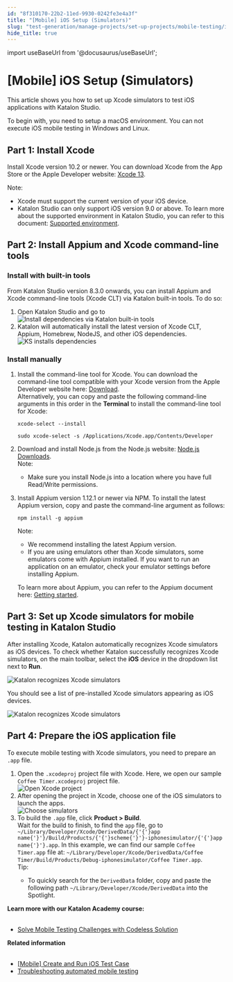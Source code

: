 ```yaml
---
id: "8f310170-22b2-11ed-9930-0242fe3e4a3f"
title: "[Mobile] iOS Setup (Simulators)"
slug: "test-generation/manage-projects/set-up-projects/mobile-testing/ios/mobile-ios-setup-simulators"
hide_title: true
---
```

import useBaseUrl from '@docusaurus/useBaseUrl';


# <a id="id" class="anchor_top_offset"/><a id="ariaid-title1" class="anchor_top_offset"/>[Mobile] iOS Setup (Simulators)

<p xmlns="http://www.w3.org/1999/xhtml" className="p">This article shows you how to set up Xcode simulators to test iOS applications with Katalon Studio.</p> 
<p xmlns="http://www.w3.org/1999/xhtml" className="p">To begin with, you need to setup a macOS environment. You can   not execute iOS mobile testing in Windows and Linux.</p> 

## <a id="id_1" class="anchor_top_offset"/>Part 1: Install Xcode

<p xmlns="http://www.w3.org/1999/xhtml" className="p">Install Xcode version 10.2 or newer. You can download Xcode from   the App Store or the Apple Developer website: <a className="xref j-external-link" href="https://developer.apple.com/xcode/" target="_blank">Xcode 13</a>.</p> 
<div xmlns="http://www.w3.org/1999/xhtml" className="p"><div className="note note note_note"><span className="note__title">Note:</span> <ul className="ul"><li className="li">Xcode must support the current version of your iOS device.</li><li className="li">Katalon Studio can only support iOS version 9.0 or above. To
        learn more about the supported environment in Katalon Studio, you
        can refer to this document: <a className="xref" href="/general-information/supported-environments/supported-environments-for-katalon-studio-and-katalon-runtime-engine">Supported
          environment</a>.</li></ul></div></div>

## <a id="id_2" class="anchor_top_offset"/>Part 2: Install Appium and Xcode command-line tools


### <a id="task-7459" class="anchor_top_offset"/>Install with  built-in tools

<section xmlns="http://www.w3.org/1999/xhtml" className="section context">From Katalon Studio version 8.3.0 onwards, you can install Appium and Xcode command-line tools (Xcode CLT) via Katalon built-in tools. To do so:</section> 
<ol xmlns="http://www.w3.org/1999/xhtml" className="ol steps"><li className="li step stepexpand"><span className="ph cmd">Open Katalon Studio and go to</span><div className="itemgroup info"><img className="image" width={500} src={useBaseUrl("/8f2c4680-22b2-11ed-9930-0242fe3e4a3f.png")} alt="Install dependencies via Katalon built-in tools" /></div></li><li className="li step stepexpand"><span className="ph cmd">Katalon will automatically install the latest version of Xcode CLT, Appium, Homebrew, NodeJS, and other iOS dependencies.</span><div className="itemgroup info"><img className="image" width={500} src={useBaseUrl("/8f2b8330-22b2-11ed-9930-0242fe3e4a3f.png")} alt="KS installs dependencies" /></div></li></ol> 

### <a id="task-2441" class="anchor_top_offset"/>Install manually

<ol xmlns="http://www.w3.org/1999/xhtml" className="ol steps"><li className="li step stepexpand"><span className="ph cmd">Install the command-line tool for Xcode. You can download the command-line tool compatible with your Xcode version from the Apple Developer website here: <a className="xref j-external-link" href="https://developer.apple.com/download/all/" target="_blank">Download</a>.</span><div className="itemgroup info">       <div className="p">Alternatively, you can copy and paste the following command-line arguments in this order in the <strong className="ph b">Terminal</strong> to install the command-line tool for Xcode:<pre className="pre codeblock"><code>xcode-select --install</code></pre><pre className="pre codeblock"><code>sudo xcode-select -s /Applications/Xcode.app/Contents/Developer</code></pre>       </div>     </div></li><li className="li step stepexpand"><span className="ph cmd">Download and install Node.js from the Node.js website: <a className="xref j-external-link" href="https://nodejs.org/en/download/" target="_blank">Node.js Downloads</a>.</span><div className="itemgroup info"><div className="note note note_note"><span className="note__title">Note:</span> <ul className="ul"><li className="li"><p className="p">Make sure you install Node.js into a location where you have full Read/Write permissions.</p></li></ul></div></div></li><li className="li step stepexpand"><span className="ph cmd">Install Appium version 1.12.1 or newer via NPM. To install the latest Appium version, copy and paste the command-line argument as follows:</span><div className="itemgroup info"><pre className="pre codeblock"><code>npm install -g appium</code></pre></div><div className="itemgroup info"><div className="note note note_note"><span className="note__title">Note:</span> <ul className="ul"><li className="li">We recommend installing the latest Appium version.</li><li className="li">If you are using emulators other than Xcode simulators, some             emulators come with Appium installed. If you want to run an             application on an emulator, check your emulator settings before             installing Appium.</li></ul></div><p className="p">To learn more about Appium, you can refer to the Appium document here: <a className="xref j-external-link" href="http://appium.io/docs/en/about-appium/getting-started/#installing-appium" target="_blank">Getting started</a>.</p></div></li></ol> 

## <a id="concept-8181" class="anchor_top_offset"/>Part 3: Set up Xcode simulators for mobile testing in Katalon Studio

<p xmlns="http://www.w3.org/1999/xhtml" className="p">After installing Xcode, Katalon automatically recognizes Xcode   simulators as iOS devices. To check whether Katalon successfully   recognizes Xcode simulators, on the main toolbar, select the   <strong className="ph b">iOS</strong> device in the dropdown list next to   <strong className="ph b">Run</strong>.</p> 
<p xmlns="http://www.w3.org/1999/xhtml" className="p"><img className="image" src={useBaseUrl("/8f2ae6f0-22b2-11ed-9930-0242fe3e4a3f.png")} alt="Katalon recognizes Xcode simulators" /></p> 
<p xmlns="http://www.w3.org/1999/xhtml" className="p">You should see a list of pre-installed Xcode simulators appearing as iOS devices.</p> 
<p xmlns="http://www.w3.org/1999/xhtml" className="p"><img className="image" src={useBaseUrl("/8f2a71c0-22b2-11ed-9930-0242fe3e4a3f.png")} alt="Katalon recognizes Xcode simulators" /></p> 

## <a id="task-1208" class="anchor_top_offset"/>Part 4: Prepare the iOS application file

<section xmlns="http://www.w3.org/1999/xhtml" className="section context">To execute mobile testing with Xcode simulators, you need to prepare an <code className="ph codeph">.app</code> file.</section> 
<ol xmlns="http://www.w3.org/1999/xhtml" className="ol steps"><li className="li step stepexpand"><span className="ph cmd">Open the <code className="ph codeph">.xcodeproj</code> project file with Xcode. Here, we open our sample <code className="ph codeph">Coffee Timer.xcodeproj</code> project file.</span><div className="itemgroup info"><img className="image" src={useBaseUrl("/8f29fc90-22b2-11ed-9930-0242fe3e4a3f.png")} alt="Open Xcode project" /></div></li><li className="li step stepexpand"><span className="ph cmd">After opening the project in Xcode, choose one of the iOS simulators to launch the apps.</span><div className="itemgroup info"><img className="image" src={useBaseUrl("/8f28eb20-22b2-11ed-9930-0242fe3e4a3f.png")} alt="Choose simulators" /></div></li><li className="li step stepexpand"><span className="ph cmd">To build the <code className="ph codeph">.app</code> file, click <strong className="ph b">Product &gt; Build</strong>.</span><div className="itemgroup info">Wait for the build to finish, to find the <code className="ph codeph">app</code> file, go to <code className="ph codeph">~/Library/Developer/Xcode/DerivedData/{'{'}app name{'}'}/Build/Products/{'{'}scheme{'}'}-iphonesimulator/{'{'}app name{'}'}.app</code>. In this example, we can find our sample <code className="ph codeph">Coffee Timer.app</code> file at: <code className="ph codeph">~/Library/Developer/Xcode/DerivedData/Coffee Timer/Build/Products/Debug-iphonesimulator/Coffee Timer.app</code>.</div><div className="itemgroup info"><div className="note tip note_tip"><span className="note__title">Tip:</span> <ul className="ul"><li className="li">To quickly search for the <code className="ph codeph">DerivedData</code> folder, copy and paste the following path <code className="ph codeph">~/Library/Developer/Xcode/DerivedData</code> into the <span className="ph uicontrol">Spotlight</span>.</li></ul></div></div></li></ol> 
<nav xmlns="http://www.w3.org/1999/xhtml" role="navigation" className="related-links"><div className="linklist"><strong>Learn more with our Katalon Academy course:</strong><br /><br /><ul className="linklist"><li className="linklist"><a className="link" href="#" target="_blank">Solve Mobile Testing Challenges with Codeless Solution</a></li></ul></div></nav> 
<nav xmlns="http://www.w3.org/1999/xhtml" role="navigation" className="related-links"><div className="linklist relinfo"><strong>Related information</strong><br /><br /><ul className="linklist"><li className="linklist"><a className="link" href="/get-started/sample-projects/mobile/mobile-create-and-run-ios-test-case">[Mobile] Create and Run iOS Test Case</a></li><li className="linklist"><a className="link" href="/test-generation/troubleshooting-for-test-generation/troubleshoot-mobile-automated-testing/troubleshooting-automated-mobile-testing-overview">Troubleshooting automated mobile testing</a></li></ul></div></nav> 
